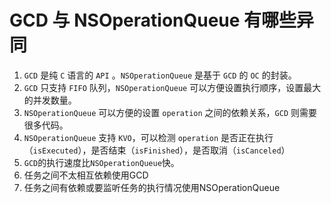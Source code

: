 # GCD 与 NSOperationQueue 有哪些异同

1. `GCD` 是纯 `C` 语言的 `API` 。`NSOperationQueue` 是基于 `GCD` 的 `OC` 的封装。
2. `GCD` 只支持 `FIFO` 队列，`NSOperationQueue` 可以方便设置执行顺序，设置最大的并发数量。
3. `NSOperationQueue` 可以方便的设置 `operation` 之间的依赖关系，`GCD` 则需要很多代码。
4. `NSOperationQueue` 支持 `KVO`，可以检测 `operation` 是否正在执行（`isExecuted`），是否结束（`isFinished`），是否取消（`isCanceled`）
5. `GCD`的执行速度比`NSOperationQueue`快。
6. 任务之间不太相互依赖使用GCD
7. 任务之间有依赖或要监听任务的执行情况使用NSOperationQueue


